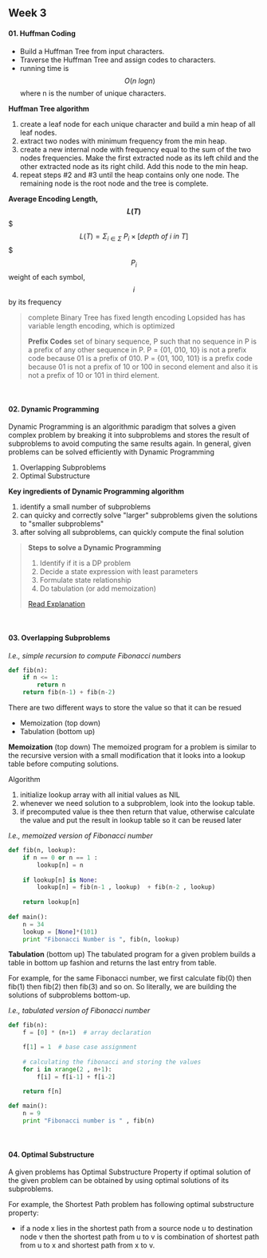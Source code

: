 Week 3
---

#### 01. Huffman Coding
- Build a Huffman Tree from input characters.
- Traverse the Huffman Tree and assign codes to characters.
- running time is $$O(n\ logn)$$ where n is the number of unique characters.

**Huffman Tree algorithm**
1. create a leaf node for each unique character and build a min heap of all leaf nodes.
2. extract two nodes with minimum frequency from the min heap.
3. create a new internal node with frequency equal to the sum of the two nodes frequencies. Make the first extracted node as its left child and the other extracted node as its right child. Add this node to the min heap.
4. repeat steps #2 and #3 until the heap contains only one node. The remaining node is the root node and the tree is complete.

**Average Encoding Length, $$L(T)$$**
$$$
L(T) = \Sigma_{i \in \Sigma}\ P_i \times [depth\ of\ i\ in\ T]
$$$
$$P_i$$ weight of each symbol, $$i$$ by its frequency

> complete Binary Tree has fixed length encoding
> Lopsided has has variable length encoding, which is optimized
>
> **Prefix Codes**
> set of binary sequence, P such that no sequence in P is a prefix of any other sequence in P.
> P = {01, 010, 10} is not a prefix code because 01 is a prefix of 010.
> P = {01, 100, 101} is a prefix code because 01 is not a prefix of 10 or 100 in second element and also it is not a prefix of 10 or 101 in third element.

<br>

#### 02. Dynamic Programming
Dynamic Programming is an algorithmic paradigm that solves a given complex problem by breaking it into subproblems and stores the result of subproblems to avoid computing the same results again. In general, given problems can be solved efficiently with Dynamic Programming
  1. Overlapping Subproblems
  2. Optimal Substructure

**Key ingredients of Dynamic Programming algorithm**
1. identify a small number of subproblems
2. can quicky and correctly solve "larger" subproblems given the solutions to "smaller subproblems"
3. after solving all subproblems, can quickly compute the final solution

> **Steps to solve a Dynamic Programming**
> 1) Identify if it is a DP problem
> 2) Decide a state expression with least parameters
> 3) Formulate state relationship
> 4) Do tabulation (or add memoization)
> 
> [Read Explanation](http://www.geeksforgeeks.org/solve-dynamic-programming-problem/)

<br>

#### 03. Overlapping Subproblems
*I.e., simple recursion to compute Fibonacci numbers*
```python
def fib(n):
    if n <= 1:
        return n
    return fib(n-1) + fib(n-2)
```

There are two different ways to store the value so that it can be resued
  - Memoization (top down)
  - Tabulation (bottom up)

**Memoization** (top down)
The memoized program for a problem is similar to the recursive version with a small modification that it looks into a lookup table before computing solutions.

Algorithm
  1. initialize lookup array with all initial values as NIL
  2. whenever we need solution to a subproblem, look into the lookup table.
  3. if precomputed value is thee then return that value, otherwise calculate the value and put the result in lookup table so it can be reused later

*I.e., memoized version of Fibonacci number*
```python
def fib(n, lookup):
    if n == 0 or n == 1 :
        lookup[n] = n
    
    if lookup[n] is None:
        lookup[n] = fib(n-1 , lookup)  + fib(n-2 , lookup) 
 
    return lookup[n]
 
def main():
    n = 34
    lookup = [None]*(101)
    print "Fibonacci Number is ", fib(n, lookup)
```

**Tabulation** (bottom up)
The tabulated program for a given problem builds a table in bottom up fashion and returns the last entry from table.

For example, for the same Fibonacci number, we first calculate fib(0) then fib(1) then fib(2) then fib(3) and so on. So literally, we are building the solutions of subproblems bottom-up.

*I.e., tabulated version of Fibonacci number*
```python
def fib(n):
    f = [0] * (n+1)  # array declaration

    f[1] = 1  # base case assignment
 
    # calculating the fibonacci and storing the values
    for i in xrange(2 , n+1):
        f[i] = f[i-1] + f[i-2]

    return f[n]
 
def main():
    n = 9
    print "Fibonacci number is " , fib(n)
```

<br>

#### 04. Optimal Substructure
A given problems has Optimal Substructure Property if optimal solution of the given problem can be obtained by using optimal solutions of its subproblems.

For example, the Shortest Path problem has following optimal substructure property:
  - if a node x lies in the shortest path from a source node u to destination node v then the shortest path from u to v is combination of shortest path from u to x and shortest path from x to v.